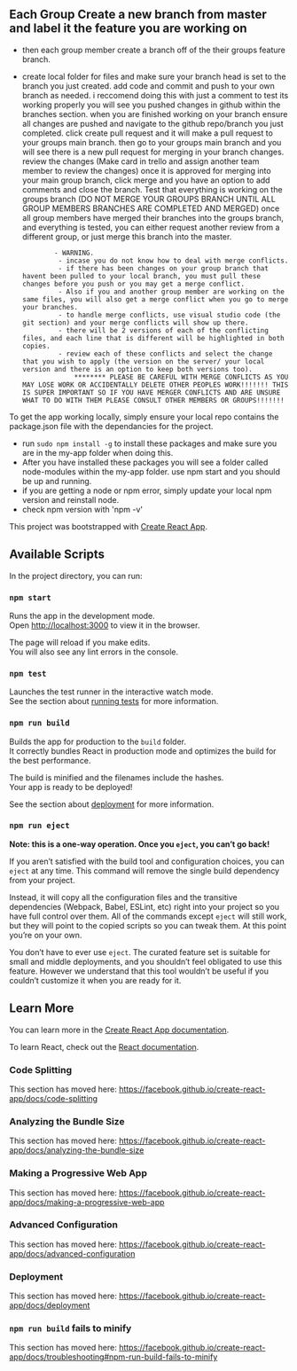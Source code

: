 ## Each Group Create a new branch from master and label it the feature you are working on
- then each group member create a branch off of the their groups feature branch. 
- create local folder for files and make sure your branch head is set to the branch you just created. 
   add code and commit and push to your own branch as needed. 
i reccomend doing this with just a comment to test its working properly
you will see you pushed changes in github within the branches section. 
when you are finished working on your branch
 ensure all changes are pushed and navigate to the github repo/branch you just completed. 
click create pull request and it will make a pull request to your groups main branch. 
then go to your groups main branch and you will see there is a new pull request for merging in your branch changes. 
review the changes (Make card in trello and assign another team member to review the changes)
once it is approved for merging into your main group branch, click merge and you have an option to add comments and                     close the branch. 
Test that everything is working on the groups branch (DO NOT MERGE YOUR GROUPS BRANCH UNTIL ALL GROUP MEMBERS BRANCHES                    ARE COMPLETED AND MERGED)
once all group members have merged their branches into the groups branch, and everything is tested, you can either request another review from a different group, or just merge this branch into the master. 
              
              
              - WARNING. 
               - incase you do not know how to deal with merge conflicts. 
               - if there has been changes on your group branch that havent been pulled to your local branch, you must pull these changes before you push or you may get a merge conflict. 
               - Also if you and another group member are working on the same files, you will also get a merge conflict when you go to merge your branches. 
               - to handle merge conflicts, use visual studio code (the git section) and your merge conflicts will show up there. 
               - there will be 2 versions of each of the conflicting files, and each line that is different will be highlighted in both copies. 
               - review each of these conflicts and select the change that you wish to apply (the version on the server/ your local version and there is an option to keep both versions too). 
                   ******** PLEASE BE CAREFUL WITH MERGE CONFLICTS AS YOU MAY LOSE WORK OR ACCIDENTALLY DELETE OTHER PEOPLES WORK!!!!!!! THIS IS SUPER IMPORTANT SO IF YOU HAVE MERGER CONFLICTS AND ARE UNSURE WHAT TO DO WITH THEM PLEASE CONSULT OTHER MEMBERS OR GROUPS!!!!!!!
              
              
To get the app working locally, simply ensure your local repo contains the package.json file with the dependancies for the project. 
- run `sudo npm install -g` to install these packages and make sure you are in the my-app folder when doing this. 
- After you have installed these packages you will see a folder called node-modules within the my-app folder.
use npm start and you should be up and running. 
- if you are getting a node or npm error, simply update your local npm version and reinstall node. 
- check npm version with 'npm -v'


This project was bootstrapped with [Create React App](https://github.com/facebook/create-react-app).

## Available Scripts

In the project directory, you can run:

### `npm start`

Runs the app in the development mode.<br>
Open [http://localhost:3000](http://localhost:3000) to view it in the browser.

The page will reload if you make edits.<br>
You will also see any lint errors in the console.

### `npm test`

Launches the test runner in the interactive watch mode.<br>
See the section about [running tests](https://facebook.github.io/create-react-app/docs/running-tests) for more information.

### `npm run build`

Builds the app for production to the `build` folder.<br>
It correctly bundles React in production mode and optimizes the build for the best performance.

The build is minified and the filenames include the hashes.<br>
Your app is ready to be deployed!

See the section about [deployment](https://facebook.github.io/create-react-app/docs/deployment) for more information.

### `npm run eject`

**Note: this is a one-way operation. Once you `eject`, you can’t go back!**

If you aren’t satisfied with the build tool and configuration choices, you can `eject` at any time. This command will remove the single build dependency from your project.

Instead, it will copy all the configuration files and the transitive dependencies (Webpack, Babel, ESLint, etc) right into your project so you have full control over them. All of the commands except `eject` will still work, but they will point to the copied scripts so you can tweak them. At this point you’re on your own.

You don’t have to ever use `eject`. The curated feature set is suitable for small and middle deployments, and you shouldn’t feel obligated to use this feature. However we understand that this tool wouldn’t be useful if you couldn’t customize it when you are ready for it.

## Learn More

You can learn more in the [Create React App documentation](https://facebook.github.io/create-react-app/docs/getting-started).

To learn React, check out the [React documentation](https://reactjs.org/).

### Code Splitting

This section has moved here: https://facebook.github.io/create-react-app/docs/code-splitting

### Analyzing the Bundle Size

This section has moved here: https://facebook.github.io/create-react-app/docs/analyzing-the-bundle-size

### Making a Progressive Web App

This section has moved here: https://facebook.github.io/create-react-app/docs/making-a-progressive-web-app

### Advanced Configuration

This section has moved here: https://facebook.github.io/create-react-app/docs/advanced-configuration

### Deployment

This section has moved here: https://facebook.github.io/create-react-app/docs/deployment

### `npm run build` fails to minify

This section has moved here: https://facebook.github.io/create-react-app/docs/troubleshooting#npm-run-build-fails-to-minify
